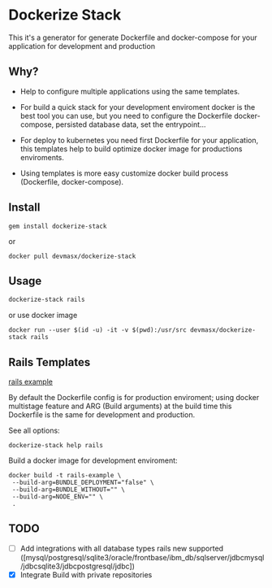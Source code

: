 # Dockerize Stack

This it's a generator for generate Dockerfile and docker-compose for your application for development and production

## Why?

- Help to configure multiple applications using the same templates.

- For build a quick stack for your development enviroment docker is the best tool you can use, but you need to configure the Dockerfile docker-compose, persisted database data, set the entrypoint...

- For deploy to kubernetes you need first Dockerfile for your application, this templates help to build optimize docker image for productions enviroments.

- Using templates is more easy customize docker build process (Dockerfile, docker-compose).

## Install

```
gem install dockerize-stack
```

or

```
docker pull devmasx/dockerize-stack
```

## Usage

```sh
dockerize-stack rails
```

or use docker image

```
docker run --user $(id -u) -it -v $(pwd):/usr/src devmasx/dockerize-stack rails
```

## Rails Templates

[rails example](./examples/rails)

By default the Dockerfile config is for production enviroment; using docker multistage feature and ARG (Build arguments) at the build time this Dockerfile is the same for development and production.

See all options:

```
dockerize-stack help rails
```

Build a docker image for development enviroment:

```
docker build -t rails-example \
 --build-arg=BUNDLE_DEPLOYMENT="false" \
 --build-arg=BUNDLE_WITHOUT="" \
 --build-arg=NODE_ENV="" \
 .
```

## TODO

- [ ] Add integrations with all database types rails new supported ([mysql/postgresql/sqlite3/oracle/frontbase/ibm_db/sqlserver/jdbcmysql/jdbcsqlite3/jdbcpostgresql/jdbc])
- [x] Integrate Build with private repositories

```

```
